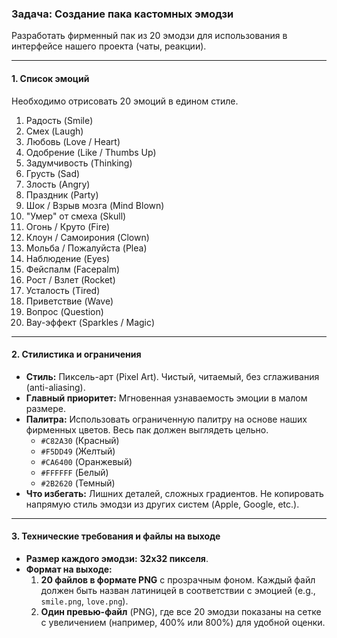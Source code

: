 ### Задача: Создание пака кастомных эмодзи

Разработать фирменный пак из 20 эмодзи для использования в интерфейсе нашего проекта (чаты, реакции).

---

#### 1. Список эмоций

Необходимо отрисовать 20 эмоций в едином стиле.

1.  Радость (Smile)
2.  Смех (Laugh)
3.  Любовь (Love / Heart)
4.  Одобрение (Like / Thumbs Up)
5.  Задумчивость (Thinking)
6.  Грусть (Sad)
7.  Злость (Angry)
8.  Праздник (Party)
9.  Шок / Взрыв мозга (Mind Blown)
10. "Умер" от смеха (Skull)
11. Огонь / Круто (Fire)
12. Клоун / Самоирония (Clown)
13. Мольба / Пожалуйста (Plea)
14. Наблюдение (Eyes)
15. Фейспалм (Facepalm)
16. Рост / Взлет (Rocket)
17. Усталость (Tired)
18. Приветствие (Wave)
19. Вопрос (Question)
20. Вау-эффект (Sparkles / Magic)

---

#### 2. Стилистика и ограничения

*   **Стиль:** Пиксель-арт (Pixel Art). Чистый, читаемый, без сглаживания (anti-aliasing).
*   **Главный приоритет:** Мгновенная узнаваемость эмоции в малом размере.
*   **Палитра:** Использовать ограниченную палитру на основе наших фирменных цветов. Весь пак должен выглядеть цельно.
    *   `#C82A30` (Красный)
    *   `#F5DD49` (Желтый)
    *   `#CA6400` (Оранжевый)
    *   `#FFFFFF` (Белый)
    *   `#2B2620` (Темный)
*   **Что избегать:** Лишних деталей, сложных градиентов. Не копировать напрямую стиль эмодзи из других систем (Apple, Google, etc.).

---

#### 3. Технические требования и файлы на выходе

*   **Размер каждого эмодзи:** **32x32 пикселя**.
*   **Формат на выходе:**
    1.  **20 файлов в формате PNG** с прозрачным фоном. Каждый файл должен быть назван латиницей в соответствии с эмоцией (e.g., `smile.png`, `love.png`).
    2.  **Один превью-файл** (PNG), где все 20 эмодзи показаны на сетке с увеличением (например, 400% или 800%) для удобной оценки.
